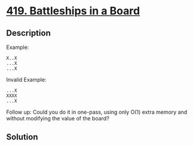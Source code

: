 # [419. Battleships in a Board](https://leetcode.com/problems/battleships-in-a-board)

## Description

Example:

```
X..X
...X
...X
```

Invalid Example:

```
...X
XXXX
...X
```



Follow up:
Could you do it in one-pass, using only O(1) extra memory and without modifying the value of the board?

## Solution

